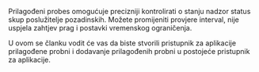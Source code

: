 Prilagođeni probes omogućuje precizniji kontrolirati o stanju nadzor status skup poslužitelje pozadinskih. Možete promijeniti provjere interval, nije uspjela zahtjev prag i postavki vremenskog ograničenja.

U ovom se članku vodit će vas da biste stvorili pristupnik za aplikacije prilagođene probni i dodavanje prilagođenih probni u postojeće pristupnik za aplikacije. 
